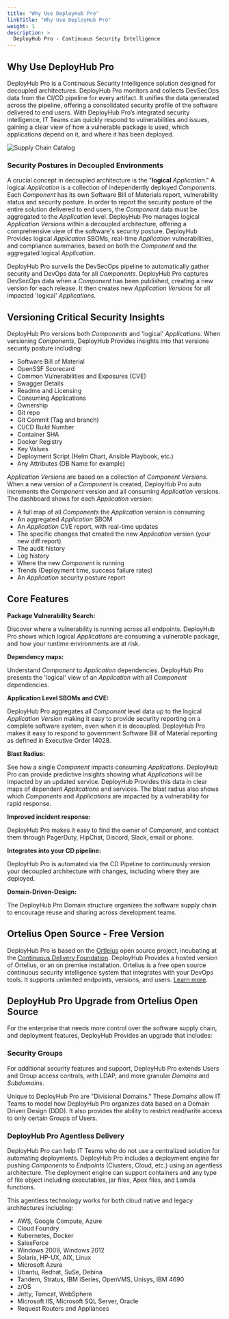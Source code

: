 ```yaml
---
title: "Why Use DeployHub Pro"
linkTitle: "Why Use DeployHub Pro"
weight: 1
description: >
  DeployHub Pro - Continuous Security Intelligence
---
```


## Why Use DeployHub Pro

DeployHub Pro is a Continuous Security Intelligence solution designed for decoupled architectures. DeployHub Pro  monitors and collects DevSecOps data from the CI/CD pipeline for every artifact. It unifies the data generated across the pipeline, offering a consolidated security profile of the software delivered to end users. With DeployHub Pro’s integrated security intelligence, IT Teams can quickly respond to vulnerabilities and issues, gaining a clear view of how a vulnerable package is used, which applications depend on it, and where it has been deployed.  

![Supply Chain Catalog](/userguide/images/supplychaincatalog.png/)

### Security Postures in Decoupled Environments

A crucial concept in decoupled architecture is the "<strong>logical</strong> _Application_." A logical _Application_ is a collection of independently deployed _Components_. Each _Component_ has its own Software Bill of Materials report, vulnerability status and security posture. In order to report the security posture of the entire solution delivered to end users, the _Component_ data must be aggregated to the _Application_ level. DeployHub Pro manages logical _Application Versions_ within a decoupled architecture, offering a comprehensive view of the software's security posture. DeployHub Provides logical _Application_ SBOMs, real-time _Application_ vulnerabilities, and compliance summaries, based on both the _Component_ and the aggregated logical _Application_. 

DeployHub Pro surveils the DevSecOps pipeline to automatically gather security and DevOps data for all _Components_. DeployHub Pro captures DevSecOps data when a _Component_ has been published, creating a new version for each release. It then creates new _Application Versions_ for all impacted 'logical' _Applications_.

## Versioning Critical Security Insights

DeployHub Pro versions both _Components_ and 'logical' _Applications_.  When versioning _Components_, DeployHub Provides insights into that versions security posture including:

- Software Bill of Material
- OpenSSF Scorecard 
- Common Vulnerabilities and Exposures (CVE)
- Swagger Details
- Readme and Licensing
- Consuming Applications
- Ownership
- Git repo
- Git Commit (Tag and branch)
- CI/CD Build Number
- Container SHA
- Docker Registry
- Key Values
- Deployment Script (Helm Chart, Ansible Playbook, etc.)
- Any Attributes (DB Name for example)

 _Application Versions_ are based on a collection of _Component Versions_. When a new version of a _Component_ is created, DeployHub Pro auto increments the _Component_ version and all consuming _Application_ versions.  The dashboard shows for each _Application_ version:

- A full map of all _Components_ the _Application_ version is consuming
- An aggregated _Application_ SBOM
- An _Application_ CVE report, with real-time updates
- The specific changes that created the new _Application_ version (your new diff report)
- The audit history
- Log history
- Where the new _Component_ is running
- Trends (Deployment time, success failure rates)
- An _Application_ security posture report


## Core Features

**Package Vulnerability Search:**

 Discover where a vulnerability is running across all endpoints. DeployHub Pro shows which logical _Applications_ are consuming a vulnerable package, and how your runtime environments are at risk. 

**Dependency maps:** 

Understand _Component_ to _Application_ dependencies. DeployHub Pro presents the 'logical' view of an _Application_ with all _Component_ dependencies. 

**Application Level SBOMs and CVE:** 

DeployHub Pro aggregates all _Component_ level data up to the logical _Application Version_ making it easy to provide security reporting on a complete software system, even when it is decoupled. DeployHub Pro makes it easy to respond to government Software Bill of Material reporting as defined in Executive Order 14028. 

**Blast Radius:**

See how a single _Component_ impacts consuming _Applications_. DeployHub Pro can provide predictive insights showing what _Applications_ will be impacted by an updated service. DeployHub Provides this data in clear maps of dependent _Applications_ and services. The blast radius also shows which _Components_ and _Applications_ are impacted by a vulnerability for rapid response. 

**Improved incident response:**

 DeployHub Pro makes it easy to find the owner of _Component_, and contact them through PagerDuty, HipChat, Discord, Slack, email or phone.

**Integrates into your CD pipeline:** 

DeployHub Pro is automated via the CD Pipeline to continuously version your decoupled architecture with changes, including where they are deployed.

**Domain-Driven-Design:**

 The DeployHub Pro Domain structure organizes the software supply chain to encourage reuse and sharing across development teams.

## Ortelius Open Source - Free Version

DeployHub Pro is based on the [Ortleius](https://www.Ortelius.io/) open source project, incubating at the [Continuous Delivery Foundation](https://cd.foundation). DeployHub Provides a hosted version of Ortelius, or an on premise installation. Ortelius is a free open source continuous security intelligence system that integrates with your DevOps tools. It supports unlimited endpoints, versions, and users. [Learn more](/userguide/0-ortelius-tutorial/). 

## DeployHub Pro Upgrade from Ortelius Open Source

For the enterprise that needs more control over the software supply chain, and deployment features, DeployHub Provides an upgrade that includes:

### Security Groups
For additional security features and support, DeployHub Pro extends Users and Group access controls, with LDAP, and more granular _Domains_ and _Subdomains_.

Unique to DeployHub Pro are "Divisional Domains." These _Domains_ allow IT Teams to model how DeployHub Pro organizes data based on a Domain Driven Design (DDD).  It also provides the ability to restrict read/write access to only certain Groups of Users.


### DeployHub Pro Agentless Delivery

DeployHub Pro can help IT Teams who do not use a centralized solution for automating deployments. DeployHub Pro includes a deployment engine for pushing _Components_ to _Endpoints_ (Clusters, Cloud, etc.) using an agentless architecture. The deployment engine can support containers and any type of file object including executables, jar files, Apex files, and Lamda functions.

This agentless technology works for both cloud native and legacy architectures including:

- AWS, Google Compute, Azure
- Cloud Foundry
- Kubernetes, Docker
- SalesForce
- Windows 2008, Windows 2012
- Solaris, HP-UX, AIX, Linux
- Microsoft Azure
- Ubantu, Redhat, SuSe, Debina
- Tandem, Stratus, IBM iSeries, OpenVMS, Unisys, IBM 4690
- z/OS
- Jetty, Tomcat, WebSphere
- Microsoft IIS, Microsoft SQL Server, Oracle
- Request Routers and Appliances

